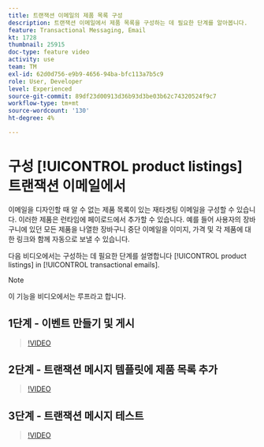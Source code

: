 ```yaml
---
title: 트랜잭션 이메일의 제품 목록 구성
description: 트랜잭션 이메일에서 제품 목록을 구성하는 데 필요한 단계를 알아봅니다.
feature: Transactional Messaging, Email
kt: 1728
thumbnail: 25915
doc-type: feature video
activity: use
team: TM
exl-id: 62d0d756-e9b9-4656-94ba-bfc113a7b5c9
role: User, Developer
level: Experienced
source-git-commit: 89df23d00913d36b93d3be03b62c74320524f9c7
workflow-type: tm+mt
source-wordcount: '130'
ht-degree: 4%

---
```


# 구성 [!UICONTROL product listings] 트랜잭션 이메일에서

이메일을 디자인할 때 알 수 없는 제품 목록이 있는 재타겟팅 이메일을 구성할 수 있습니다. 이러한 제품은 런타임에 페이로드에서 추가할 수 있습니다. 예를 들어 사용자의 장바구니에 있던 모든 제품을 나열한 장바구니 중단 이메일을 이미지, 가격 및 각 제품에 대한 링크와 함께 자동으로 보낼 수 있습니다.

다음 비디오에서는 구성하는 데 필요한 단계를 설명합니다 [!UICONTROL product listings] in [!UICONTROL transactional emails].

>[!NOTE]
>
>이 기능을 비디오에서는 루프라고 합니다.

## 1단계 - 이벤트 만들기 및 게시

>[!VIDEO](https://video.tv.adobe.com/v/25914?quality=12&learn=on)

## 2단계 - 트랜잭션 메시지 템플릿에 제품 목록 추가

>[!VIDEO](https://video.tv.adobe.com/v/25915?quality=12&learn=on)

## 3단계 - 트랜잭션 메시지 테스트

>[!VIDEO](https://video.tv.adobe.com/v/25916?quality=12&learn=on)
